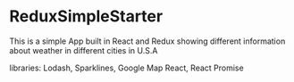 # ReduxSimpleStarter 

This is a simple App built in React and Redux showing different information about weather in different cities in U.S.A

libraries: Lodash, Sparklines, Google Map React, React Promise
